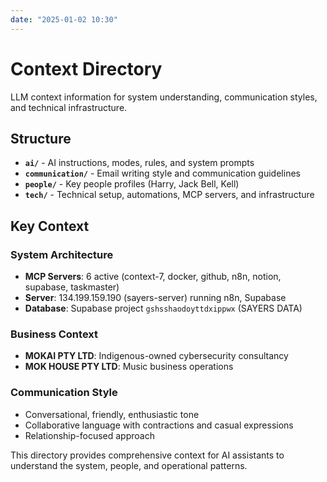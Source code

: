 ```yaml
---
date: "2025-01-02 10:30"
---
```


# Context Directory

LLM context information for system understanding, communication styles, and technical infrastructure.

## Structure

- **`ai/`** - AI instructions, modes, rules, and system prompts
- **`communication/`** - Email writing style and communication guidelines
- **`people/`** - Key people profiles (Harry, Jack Bell, Kell)
- **`tech/`** - Technical setup, automations, MCP servers, and infrastructure

## Key Context

### System Architecture
- **MCP Servers**: 6 active (context-7, docker, github, n8n, notion, supabase, taskmaster)
- **Server**: 134.199.159.190 (sayers-server) running n8n, Supabase
- **Database**: Supabase project `gshsshaodoyttdxippwx` (SAYERS DATA)

### Business Context
- **MOKAI PTY LTD**: Indigenous-owned cybersecurity consultancy
- **MOK HOUSE PTY LTD**: Music business operations

### Communication Style
- Conversational, friendly, enthusiastic tone
- Collaborative language with contractions and casual expressions
- Relationship-focused approach

This directory provides comprehensive context for AI assistants to understand the system, people, and operational patterns.
